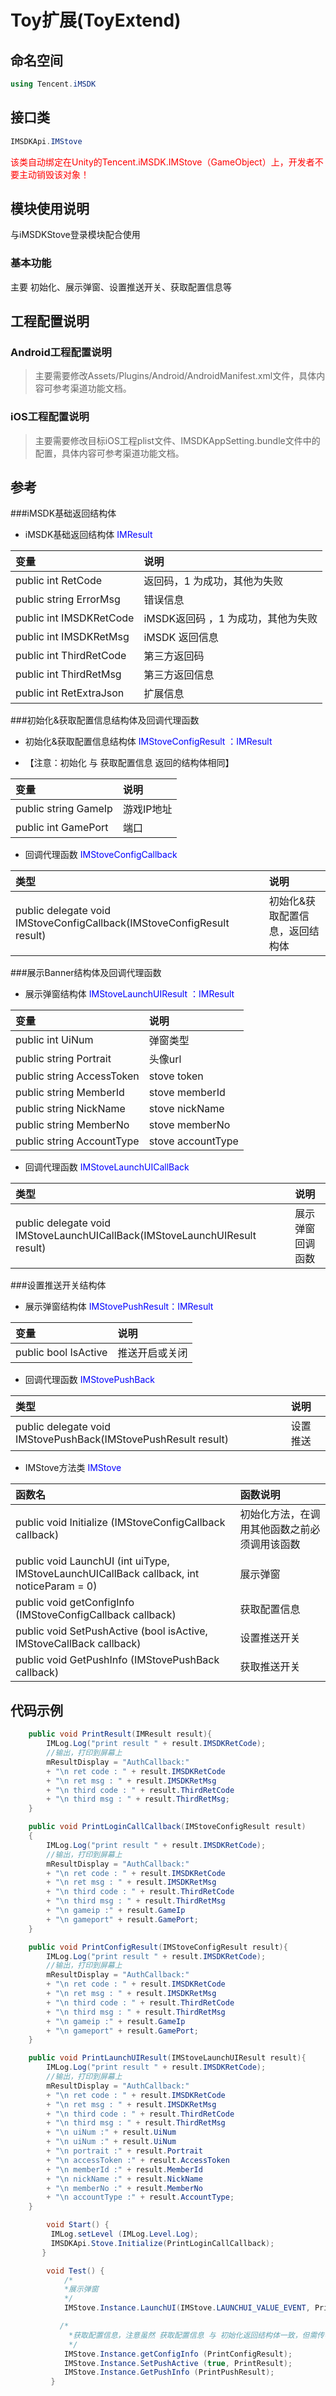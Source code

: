 # Toy扩展(ToyExtend)

## 命名空间

```cs
using Tencent.iMSDK
```

## 接口类

```cs
IMSDKApi.IMStove
```

<font color=red>该类自动绑定在Unity的Tencent.iMSDK.IMStove（GameObject）上，开发者不要主动销毁该对象！</font>

## 模块使用说明
与iMSDKStove登录模块配合使用

### 基本功能

主要 初始化、展示弹窗、设置推送开关、获取配置信息等

## 工程配置说明

### Android工程配置说明

> 主要需要修改Assets/Plugins/Android/AndroidManifest.xml文件，具体内容可参考渠道功能文档。

### iOS工程配置说明

> 主要需要修改目标iOS工程plist文件、IMSDKAppSetting.bundle文件中的配置，具体内容可参考渠道功能文档。

## 参考
###iMSDK基础返回结构体
* iMSDK基础返回结构体  <font color=blue>IMResult</font>

| 变量 | 说明 |
| :-- | :-- |
| public int RetCode | 返回码，1 为成功，其他为失败 |
| public string ErrorMsg| 错误信息 |
| public int IMSDKRetCode| iMSDK返回码 ，1 为成功，其他为失败  |
| public int IMSDKRetMsg|  iMSDK 返回信息 |
| public int ThirdRetCode| 第三方返回码 |
| public int ThirdRetMsg| 第三方返回信息|
| public int RetExtraJson| 扩展信息 |

###初始化&获取配置信息结构体及回调代理函数
*  初始化&获取配置信息结构体  <font color=blue>IMStoveConfigResult ：IMResult </font>    

*  【注意：初始化 与  获取配置信息 返回的结构体相同】     
   
| 变量 | 说明 | 
| :-- | :-- |
| public string GameIp| 游戏IP地址 |
| public int GamePort| 端口 |

* 回调代理函数 <font color=blue> IMStoveConfigCallback </font>

| 类型 | 说明 |
| :-- | :-- |
| public delegate void IMStoveConfigCallback(IMStoveConfigResult result) | 初始化&获取配置信息，返回结构体 |

###展示Banner结构体及回调代理函数
* 展示弹窗结构体 <font color=blue>IMStoveLaunchUIResult ：IMResult </font>

| 变量 | 说明 |
| :-- | :-- |
| public int UiNum| 弹窗类型 |
| public string Portrait| 头像url |
| public string AccessToken| stove token |
| public string MemberId| stove memberId |
| public string NickName| stove nickName |
| public string MemberNo| stove memberNo |
| public string AccountType| stove accountType |

* 回调代理函数 <font color=blue>IMStoveLaunchUICallBack</font>

| 类型 | 说明 |
| :-- | :-- |
| public delegate void IMStoveLaunchUICallBack(IMStoveLaunchUIResult result) | 展示弹窗回调函数|

###设置推送开关结构体    

* 展示弹窗结构体 <font color=blue>IMStovePushResult：IMResult </font>

| 变量 | 说明 |
| :-- | :-- |
| public bool IsActive| 推送开启或关闭 |

* 回调代理函数 <font color=blue>IMStovePushBack</font>

| 类型 | 说明 |
| :-- | :-- |
| public delegate void IMStovePushBack(IMStovePushResult result) |  设置推送  |


* IMStove方法类 <font color=blue> IMStove </font>

| 函数名 | 函数说明 |
| :-- | :-- |
| public void Initialize (IMStoveConfigCallback callback) | 初始化方法，在调用其他函数之前必须调用该函数 |
| public void LaunchUI (int uiType, IMStoveLaunchUICallBack callback, int noticeParam = 0) | 展示弹窗|
| public void getConfigInfo (IMStoveConfigCallback callback) | 获取配置信息 |
| public void SetPushActive (bool isActive, IMStoveCallBack callback) | 设置推送开关 |
| public void GetPushInfo (IMStovePushBack callback) | 获取推送开关 |

## 代码示例

```cs
    public void PrintResult(IMResult result){
        IMLog.Log("print result " + result.IMSDKRetCode);
        //输出，打印到屏幕上
        mResultDisplay = "AuthCallback:"
        + "\n ret code : " + result.IMSDKRetCode
        + "\n ret msg : " + result.IMSDKRetMsg
        + "\n third code : " + result.ThirdRetCode
        + "\n third msg : " + result.ThirdRetMsg;
	}

    public void PrintLoginCallCallback(IMStoveConfigResult result)
    {
        IMLog.Log("print result " + result.IMSDKRetCode);
        //输出，打印到屏幕上
        mResultDisplay = "AuthCallback:"
        + "\n ret code : " + result.IMSDKRetCode
        + "\n ret msg : " + result.IMSDKRetMsg
        + "\n third code : " + result.ThirdRetCode
        + "\n third msg : " + result.ThirdRetMsg
        + "\n gameip :" + result.GameIp
        + "\n gameport" + result.GamePort;
    }

	public void PrintConfigResult(IMStoveConfigResult result){
        IMLog.Log("print result " + result.IMSDKRetCode);
        //输出，打印到屏幕上
        mResultDisplay = "AuthCallback:"
        + "\n ret code : " + result.IMSDKRetCode
        + "\n ret msg : " + result.IMSDKRetMsg
        + "\n third code : " + result.ThirdRetCode
        + "\n third msg : " + result.ThirdRetMsg
        + "\n gameip :" + result.GameIp
        + "\n gameport" + result.GamePort;
	}

	public void PrintLaunchUIResult(IMStoveLaunchUIResult result){
        IMLog.Log("print result " + result.IMSDKRetCode);
        //输出，打印到屏幕上
        mResultDisplay = "AuthCallback:"
        + "\n ret code : " + result.IMSDKRetCode
        + "\n ret msg : " + result.IMSDKRetMsg
        + "\n third code : " + result.ThirdRetCode
        + "\n third msg : " + result.ThirdRetMsg
        + "\n uiNum :" + result.UiNum
        + "\n uiNum :" + result.UiNum
        + "\n portrait :" + result.Portrait
        + "\n accessToken :" + result.AccessToken
        + "\n memberId :" + result.MemberId
        + "\n nickName :" + result.NickName
        + "\n memberNo :" + result.MemberNo
        + "\n accountType :" + result.AccountType;
	}

        void Start() {
         IMLog.setLevel (IMLog.Level.Log);
         IMSDKApi.Stove.Initialize(PrintLoginCallCallback);
       }

        void Test() {
            /*
            *展示弹窗
            */
            IMStove.Instance.LaunchUI(IMStove.LAUNCHUI_VALUE_EVENT, PrintLaunchUIResult);

           /*
             *获取配置信息，注意虽然 获取配置信息 与 初始化返回结构体一致，但需传不同代理实例用以区分不同返回
             */
            IMStove.Instance.getConfigInfo (PrintConfigResult);
            IMStove.Instance.SetPushActive (true, PrintResult);
            IMStove.Instance.GetPushInfo (PrintPushResult);
         }


```





